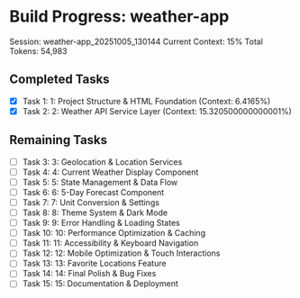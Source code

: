 # Build Progress: weather-app
Session: weather-app_20251005_130144
Current Context: 15%
Total Tokens: 54,983

## Completed Tasks
- [x] Task 1: 1: Project Structure & HTML Foundation (Context: 6.4165%)
- [x] Task 2: 2: Weather API Service Layer (Context: 15.320500000000001%)

## Remaining Tasks
- [ ] Task 3: 3: Geolocation & Location Services
- [ ] Task 4: 4: Current Weather Display Component
- [ ] Task 5: 5: State Management & Data Flow
- [ ] Task 6: 6: 5-Day Forecast Component
- [ ] Task 7: 7: Unit Conversion & Settings
- [ ] Task 8: 8: Theme System & Dark Mode
- [ ] Task 9: 9: Error Handling & Loading States
- [ ] Task 10: 10: Performance Optimization & Caching
- [ ] Task 11: 11: Accessibility & Keyboard Navigation
- [ ] Task 12: 12: Mobile Optimization & Touch Interactions
- [ ] Task 13: 13: Favorite Locations Feature
- [ ] Task 14: 14: Final Polish & Bug Fixes
- [ ] Task 15: 15: Documentation & Deployment
